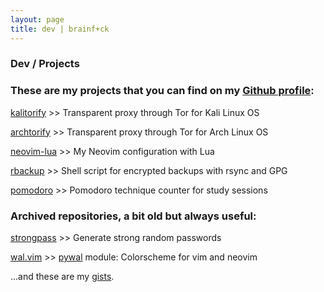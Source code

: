 ```yaml
---
layout: page
title: dev | brainf+ck
---
```


### Dev / Projects

### These are my projects that you can find on my [Github profile](https://github.com/brainfucksec?tab=repositories):

[kalitorify](https://github.com/brainfucksec/kalitorify) >> Transparent proxy through Tor for Kali Linux OS

[archtorify](https://github.com/brainfucksec/archtorify) >> Transparent proxy through Tor for Arch Linux OS

[neovim-lua](https://github.com/brainfucksec/neovim-lua) >> My Neovim configuration with Lua

[rbackup](https://github.com/brainfucksec/rbackup) >> Shell script for encrypted backups with rsync and GPG

[pomodoro](https://github.com/brainfucksec/pomodoro) >> Pomodoro technique counter for study sessions

### Archived repositories, a bit old but always useful:

[strongpass](https://github.com/brainfucksec/strongpass) >> Generate strong random passwords

[wal.vim](https://github.com/brainfucksec/wal.vim) >> [pywal](https://github.com/dylanaraps/pywal) module: Colorscheme for vim and neovim

...and these are my [gists](https://gist.github.com/brainfucksec).
